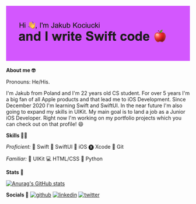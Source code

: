 ![I am a Junior iOS Developer](https://github.com/KociucKy/KociucKy/blob/main/header.png)

**About me 🤓**

Pronouns: He/His.

I'm Jakub from Poland and I'm 22 years old CS student. For over 5 years I'm a big fan of all Apple products and that lead me to iOS Development. Since December 2020 I'm learning Swift and SwiftUI. In the near future I'm also going to expand my skills in UIKit. My main goal is to land a job as a Junior iOS Developer. Right now I'm working on my portfolio projects which you can check out on that profile! 😄




**Skills 💪🏻**

*Proficient:*
🍎 Swift
🍎 SwiftUI
📱 iOS
🅧 Xcode
🌳 Git


*Familiar:*
🍎 UIKit
💻 HTML/CSS
🐍 Python




**Stats 💯**


[![Anurag's GitHub stats](https://github-readme-stats.vercel.app/api?username=KociucKy&count_private=true&show_icons=true&?theme=radical)](https://github.com/anuraghazra/github-readme-stats)




**Socials 📲**
[<img src='https://cdn.jsdelivr.net/npm/simple-icons@3.0.1/icons/github.svg' alt='github' height='40'>](https://github.com/KociucKy)  [<img src='https://cdn.jsdelivr.net/npm/simple-icons@3.0.1/icons/linkedin.svg' alt='linkedin' height='40'>](https://www.linkedin.com/in/www.linkedin.com/in/jakub-kociucki/)  [<img src='https://cdn.jsdelivr.net/npm/simple-icons@3.0.1/icons/twitter.svg' alt='twitter' height='40'>](https://twitter.com/KubaKociucki)  
